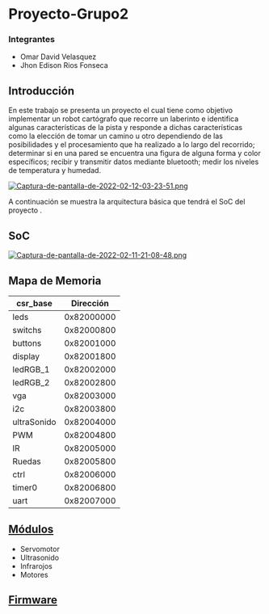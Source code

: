 # Proyecto-Grupo2

### Integrantes
- Omar David Velasquez
- Jhon Edison Rios Fonseca

## Introducción

En este trabajo se presenta un proyecto el cual tiene como objetivo implementar un robot cartógrafo que recorre un laberinto e identifica algunas características de la pista y responde a dichas características como la elección de tomar un camino u otro dependiendo de las posibilidades y el procesamiento que ha realizado a lo largo del recorrido; determinar si en una pared se encuentra una figura de alguna forma y color específicos; recibir y transmitir datos mediante bluetooth; medir los niveles de temperatura y humedad.

[![Captura-de-pantalla-de-2022-02-12-03-23-51.png](https://i.postimg.cc/YqQGLWYx/Captura-de-pantalla-de-2022-02-12-03-23-51.png)](https://postimg.cc/HVssfjSJ)

A continuación se muestra la arquitectura básica que tendrá el SoC del proyecto .

## SoC

[![Captura-de-pantalla-de-2022-02-11-21-08-48.png](https://i.postimg.cc/9Mc36qFm/Captura-de-pantalla-de-2022-02-11-21-08-48.png)](https://postimg.cc/R3pbfhHy)

## Mapa de Memoria

| csr_base | Dirección |
| ------------- | ------------- |
|leds   |	0x82000000 |
|switchs |	0x82000800 |
|buttons |	0x82001000 |
|display |	0x82001800 |
|ledRGB_1 |	0x82002000 |
|ledRGB_2 |	0x82002800 |
|vga |	0x82003000 |
|i2c |	0x82003800 |
|ultraSonido|	0x82004000 |
|PWM |	0x82004800 |
|IR |	0x82005000 |
|Ruedas |	0x82005800 |
|ctrl |	0x82006000 |
|timer0 |	0x82006800 |
|uart |	0x82007000 |


## [Módulos](https://github.com/unal-edigital2-labs/wp08-2021-2-gr-02/tree/main/module) 

- Servomotor
- Ultrasonido
- Infrarojos
- Motores

## [Firmware](https://github.com/unal-edigital2-labs/wp08-2021-2-gr-02/tree/main/firmware)

